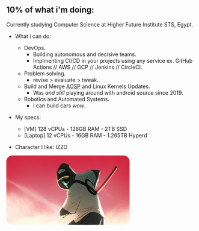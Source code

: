 ## 10% of what i'm doing:

Currently studying Computer Science at Higher Future Institute STS, Egypt.

-   What i can do:
    - DevOps.
        - Building autonomous and decisive teams.
        - Implmenting CI/CD in your projects using any service ex. GitHub Actions // AWS // GCP // Jenkins // CircleCI.
    - Problem solving.
        - revise > evaluate > tweak.
    - Build and Merge [AOSP](https://source.android.com/) and Linux Kernels Updates.
        - Was *and still* playing around with android source since 2019.
    - Robotics and Automated Systems.
        - I can build cars *wow*.

-   My specs:
    - [VM] 128 vCPUs - 128GB RAM - 2TB SSD
    - [Laptop] 12 vCPUs - 16GB RAM - 1.265TB Hyperd

-   Character I like: IZZO
<!-- credit: https://www.thelineanimation.com/work/izzo -->
<img src="misc/izzo-bike-ad-anime-rounded.png" alt="izzo" style="width:65%">
